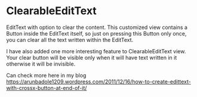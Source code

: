 # ClearableEditText
EditText with option to clear the content.
This customized view contains a Button inside the EditText itself, so just on pressing this Button only once, you can clear all the text written within the EditText.

I have also added one more interesting feature to ClearableEditText view. Your clear button will be visible only when it will have text written in it otherwise it will be invisible.

Can check more here in my blog https://arunbadole1209.wordpress.com/2011/12/16/how-to-create-edittext-with-crossx-button-at-end-of-it/
